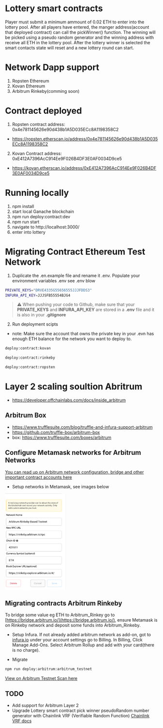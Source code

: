 # Lottery smart contracts
Player must submit a minimum ammount of 0.02 ETH to enter into the lottery pool. After all players have entered, the manger address(account that deployed contract) can call the pickWinner() function. The winning will be picked using a pseudo random generator and the winning address with receive all ETH in the lottery pool. After the lottery winner is selected the smart contacts state will reset and a new lottery round can start.

# Network Dapp support
1. Ropsten Ethereum
2. Kovan Ethereum
3. Arbitrum Rinkeby(comming soon)

# Contract deployed
1. Ropsten contract address: 0x4e781145626e90d438b1A5D035ECc8A1198358C2
- https://ropsten.etherscan.io/address/0x4e781145626e90d438b1A5D035ECc8A1198358C2

2. Kovan Contract address: 0xE412A7396AcC914Ee9F026B4DF3E0AF0034D9ce5
- https://kovan.etherscan.io/address/0xE412A7396AcC914Ee9F026B4DF3E0AF0034D9ce5

# Running locally
1. npm install
2. start local Ganache blockchain
3. npm run deploy:contract:dev
4. npm run start
5. navigate to http://localhost:3000/
6. enter into lottery

# Migrating Contract Ethereum Test Network
1. Duplicate the .en.example file and rename it .env. Populate your environment variables .env see .env blow
```sh
PRIVATE_KEYS="DRVE4335G55656555JJJFDDS3"
INFURA_API_KEY=JJJSFB55554BJG4
```
> :warning: When pushing your code to Github, make sure that your **PRIVATE_KEYS** and **INFURA_API_KEY** are stored in a **.env** file and it is also in your **.gitignore**

2. Run deployment scipts
- note: Make sure the account that owns the private key in your .evn has enough ETH balance for the 
network you want to deploy to.
```sh
deploy:contract:kovan
```
```sh
deploy:contract:rinkeby
```
```sh
deploy:contract:ropsten
```

# Layer 2 scaling soultion Abritrum
- https://developer.offchainlabs.com/docs/inside_arbitrum

## Arbitrum Box
- https://www.trufflesuite.com/blog/truffle-and-infura-support-arbitrum
- https://github.com/truffle-box/arbitrum-box
- box: https://www.trufflesuite.com/boxes/arbitrum

## Configure Metamask networks for Arbitrum Networks
[You can read up on Arbitrum network configuration, bridge and other important contract accounts here](https://github.com/OffchainLabs/arbitrum/blob/master/docs/Public_Testnet.md)

- Setup networks in Metamask, see images below 

<span><img src="./ImagesReadMe/rinkeby.png" alt="configure Arbitrum Rinkeby" width="200"/>
</span>

## Migrating contracts Arbitrum Rinkeby
To bridge some value eg ETH to Arbitrum_Rinkey go to [https://bridge.arbitrum.io/](https://bridge.arbitrum.io/),
ensure Metamask is on Rinkeby network and deposit some funds into Arbitrum_Rinkeby. 

- Setup Infura. If not already added arbitrum network as add-on, got to [infura.io](infura.io) under your account settings
go to Billing. In Billing, Click Manage Add-Ons. Select Arbitrum Rollup and add with your card(there is no charge).


- Migrate
```sh
npm run deploy:arbitrum:arbitrum_testnet
```
[View on Arbitrum Testnet Scan here](https://rinkeby-explorer.arbitrum.io/#/)

## TODO
- Add support for Arbitrum Layer 2
- Upgrade Lottery smart contract pick winner pseudoRandom number generator with Chainlink VRF (Verifiable Random Function) 
[Chainlink VRF docs](https://docs.chain.link/docs/chainlink-vrf/)
